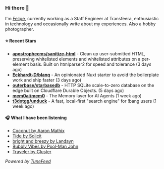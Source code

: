 ### Hi there 👋

I'm [Felipe](https://felipevm.com), currently working as a Staff Engineer at Transfeera, enthusiastic in technology and occasionally write about my experiences. Also a hobby photographer.

#### ⭐ Recent Stars
- **[apostrophecms/sanitize-html](https://github.com/apostrophecms/sanitize-html)** - Clean up user-submitted HTML, preserving whitelisted elements and whitelisted attributes on a per-element basis. Built on htmlparser2 for speed and tolerance (3 days ago)
- **[Eckhardt-D/blanq](https://github.com/Eckhardt-D/blanq)** - An opinionated Nuxt starter to avoid the boilerplate work and ship faster (3 days ago)
- **[outerbase/starbasedb](https://github.com/outerbase/starbasedb)** - HTTP SQLite scale-to-zero database on the edge built on Cloudflare Durable Objects. (5 days ago)
- **[mem0ai/mem0](https://github.com/mem0ai/mem0)** - The Memory layer for AI Agents (1 week ago)
- **[t3dotgg/unduck](https://github.com/t3dotgg/unduck)** - A fast, local-first &#34;search engine&#34; for !bang users (1 week ago)

#### 🎧 What I have been listening
- [Coconut by Aaron Mathix](https://open.spotify.com/track/0aU8McQ5c04kq15PWhHm1a)
- [Tide by Solicit](https://open.spotify.com/track/4BBlimMXFek1ZFyCafeEVY)
- [bright and breezy by Landayn](https://open.spotify.com/track/1uRStsqQYCBXd1X8fc9n4u)
- [Bubbly Vibes by Pool-Man John](https://open.spotify.com/track/1cvX6BDM6QiuPfOFeXXRuM)
- [Traveler by Cluster](https://open.spotify.com/track/7sYFnDDJrJLBarGGTyvGfQ)

_Powered by [TuneFeed](https://tunefeed.app?ref=github.com)_
